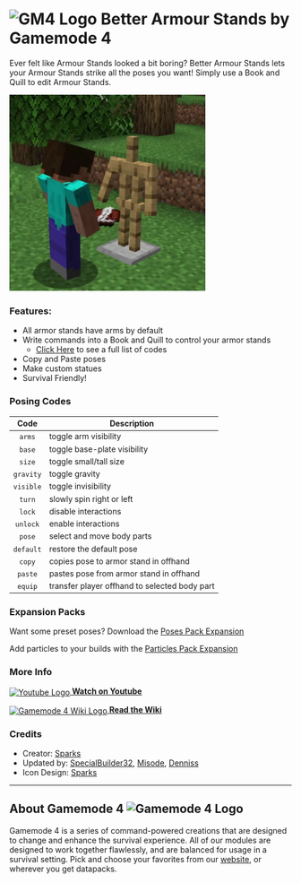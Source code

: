 # <img src="https://raw.githubusercontent.com/Gamemode4Dev/GM4_Datapacks/master/base/images/gm4_logo.png" alt="GM4 Logo" width="32" /> Better Armour Stands by Gamemode 4 <!--$pmc:delete-->

Ever felt like Armour Stands looked a bit boring? Better Armour Stands lets your Armour Stands strike all the poses you want! Simply use a Book and Quill to edit Armour Stands. <!--$pmc:headerSize-->

<img src="https://raw.githubusercontent.com/Gamemode4Dev/GM4_Datapacks/master/gm4_better_armour_stands/images/better_armour_stands.webp" alt="Better Armour Stands Example" width="350"/>  <!--$modrinth:replaceWithVideo--> <!--$pmc:delete-->

### Features:
- All armor stands have arms by default
- Write commands into a Book and Quill to control your armor stands
    - [Click Here](https://wiki.gm4.co/wiki/Better_Armour_Stands#Codes) to see a full list of codes
- Copy and Paste poses
- Make custom statues
- Survival Friendly!

### Posing Codes
<!--$pmc:startTable-->
|Code       |Description                                    |
| :---:     |-----------------------------------------------|
|`arms`     |toggle arm visibility                          |
|`base`     |toggle base-plate visibility                   |
|`size`     |toggle small/tall size                         |
|`gravity`  |toggle gravity                                 |
|`visible`  |toggle invisibility                            |
|`turn`     |slowly spin right or left                      |
|`lock`     |disable interactions                           |
|`unlock`   |enable interactions                            |
|`pose`     |select and move body parts                     |
|`default`  |restore the default pose                       |
|`copy`     |copies pose to armor stand in offhand          |
|`paste`    |pastes pose from armor stand in offhand        |
|`equip`    |transfer player offhand to selected body part  |
<!--$pmc:endTable-->

### Expansion Packs
Want some preset poses? Download the [Poses Pack Expansion](https://gm4.co/modules/poses-pack)<!--$dynamicLink:gm4_poses_pack-->

Add particles to your builds with the [Particles Pack Expansion](https://gm4.co/modules/particles-pack)<!--$dynamicLink:gm4_particles_pack-->

### More Info
[<img src="https://raw.githubusercontent.com/Gamemode4Dev/GM4_Datapacks/master/base/images/youtube_logo.png" alt="Youtube Logo" width="40" align="center"/> **Watch on Youtube**](https://www.youtube.com/watch?v=ZBqmGpAXqmw)

[<img src="https://raw.githubusercontent.com/Gamemode4Dev/GM4_Datapacks/master/base/images/gm4_wiki_logo.png" alt="Gamemode 4 Wiki Logo" width="40" align="center"/> **Read the Wiki**](https://wiki.gm4.co/wiki/Better_Armour_Stands)

### Credits
- Creator: [Sparks](https://twitter.com/SelcouthSparks)
- Updated by: [SpecialBuilder32](https://twitter.com/SpecialBuilder), [Misode](https://twitter.com/misode_), [Denniss](https://twitter.com/Dennis2p_)
- Icon Design: [Sparks](https://twitter.com/SelcouthSparks)

---
## About Gamemode 4 <img src="https://raw.githubusercontent.com/Gamemode4Dev/GM4_Datapacks/master/base/images/gm4_logo.png" alt="Gamemode 4 Logo" width="20"/>
Gamemode 4 is a series of command-powered creations that are designed to change and enhance the survival experience. All of our modules are designed to work together flawlessly, and are balanced for usage in a survival setting. Pick and choose your favorites from our [website](https://gm4.co), or wherever you get datapacks.